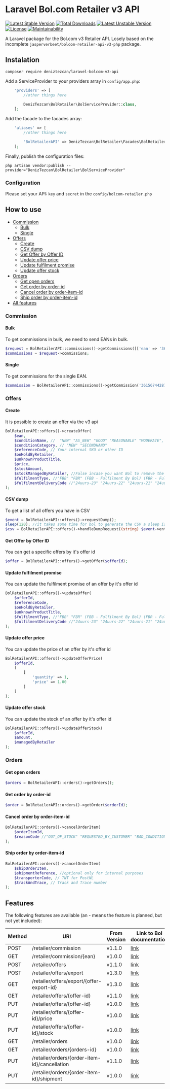 # Laravel Bol.com Retailer v3 API
[![Latest Stable Version](https://poser.pugx.org/deniztezcan/laravel-bolcom-v3-api/v/stable)](https://packagist.org/packages/deniztezcan/laravel-bolcom-v3-api) 
[![Total Downloads](https://poser.pugx.org/deniztezcan/laravel-bolcom-v3-api/downloads)](https://packagist.org/packages/deniztezcan/laravel-bolcom-v3-api) 
[![Latest Unstable Version](https://poser.pugx.org/deniztezcan/laravel-bolcom-v3-api/v/unstable)](https://packagist.org/packages/deniztezcan/laravel-bolcom-v3-api) 
[![License](https://poser.pugx.org/deniztezcan/laravel-bolcom-v3-api/license)](https://packagist.org/packages/deniztezcan/laravel-bolcom-v3-api)
[![Maintainability](https://api.codeclimate.com/v1/badges/9057b79855fcc029f989/maintainability)](https://codeclimate.com/github/deniztezcan/laravel-bolcom-v3-api/maintainability)

A Laravel package for the Bol.com v3 Retailer API. Losely based on the incomplete `jasperverbeet/bolcom-retailer-api-v3-php` package.

## Instalation
```
composer require deniztezcan/laravel-bolcom-v3-api
```

Add a ServiceProvider to your providers array in `config/app.php`:
```php
    'providers' => [
    	//other things here

    	DenizTezcan\BolRetailer\BolServiceProvider::class,
    ];
```

Add the facade to the facades array:
```php
    'aliases' => [
    	//other things here

    	'BolRetailerAPI' => DenizTezcan\BolRetailer\Facades\BolRetailerAPI::class,
    ];
```

Finally, publish the configuration files:
```
php artisan vendor:publish --provider="DenizTezcan\BolRetailer\BolServiceProvider"
```

### Configuration
Please set your API: `key` and `secret` in the `config/bolcom-retailer.php`

## How to use
* [Commission](#commission)
	* [Bulk](#bulk)
	* [Single](#single)
* [Offers](#offers)
	* [Create](#create)
	* [CSV dump](#csv-dump)
	* [Get Offer by Offer ID](#get-offer-by-offer-ID)
	* [Update offer price](#Update-offer-price)
	* [Update fulfilment promise](#Update-fulfilment-promise)
	* [Update offer stock](#Update-offer-stock)
* [Orders](#orders)
	* [Get open orders](#Get-open-orders)
	* [Get order by order-id](#Get-order-by-order-id)
	* [Cancel order by order-item-id](#Cancel-order-by-order-item-id)
	* [Ship order by order-item-id](#Ship-order-by-order-item-id)
* [All features](#features)

### Commission
#### Bulk
To get commissions in bulk, we need to send EANs in bulk.
```php
$request = BolRetailerAPI::commissions()->getCommissions([['ean' => '3615674428738'], ['ean' => '0958054542376'], ['ean' => '1863180850327']]);
$commissions = $request->commissions;
```
#### Single
To get commissions for the single EAN.
```php
$commission = BolRetailerAPI::commissions()->getCommission('3615674428738');
```

### Offers
#### Create
It is possible to create an offer via the v3 api
```php
BolRetailerAPI::offers()->createOffer(
	$ean,
	$conditionName, //  "NEW" "AS_NEW" "GOOD" "REASONABLE" "MODERATE",
	$conditionCategory, // "NEW" "SECONDHAND"
	$referenceCode, // Your internal SKU or other ID
	$onHoldByRetailer,
	$unknownProductTitle, 
	$price,
	$stockAmount,
	$stockManagedByRetailer, //False incase you want Bol to remove the stock automatically from their system based on orders
	$fulfilmentType, //"FBB" "FBR" (FBB - Fulfilment By Bol) (FBR - Fulfilment by Retailer)
	$fulfilmentDeliveryCode //"24uurs-23" "24uurs-22" "24uurs-21" "24uurs-20" "24uurs-19" "24uurs-18" "24uurs-17" "24uurs-16" "24uurs-15" "24uurs-14" "24uurs-13" "24uurs-12" "1-2d" "2-3d" "3-5d" "4-8d" "1-8d" "MijnLeverbelofte" 
);
```

#### CSV dump
To get a list of all offers you have in CSV
```php
$event = BolRetailerAPI::offers()->requestDump();
sleep(120); //it takes some time for bol to generate the CSV a sleep is needed to make sure the CSV is ready
$csv = BolRetailerAPI::offers()->handleDumpRequest((string) $event->entityId);
```

#### Get Offer by Offer ID
You can get a specific offers by it's offer id
```php
$offer = BolRetailerAPI::offers()->getOffer($offerId);
```

#### Update fulfilment promise
You can update the fulfilment promise of an offer by it's offer id
```php
BolRetailerAPI::offers()->updateOffer(
	$offerId,
	$referenceCode,
	$onHoldByRetailer,
	$unknownProductTitle,
	$fulfilmentType, //"FBB" "FBR" (FBB - Fulfilment By Bol) (FBR - Fulfilment by Retailer)
	$fulfilmentDeliveryCode //"24uurs-23" "24uurs-22" "24uurs-21" "24uurs-20" "24uurs-19" "24uurs-18" "24uurs-17" "24uurs-16" "24uurs-15" "24uurs-14" "24uurs-13" "24uurs-12" "1-2d" "2-3d" "3-5d" "4-8d" "1-8d" "MijnLeverbelofte" 
);
```

#### Update offer price
You can update the price of an offer by it's offer id
```php
BolRetailerAPI::offers()->updateOfferPrice(
	$offerId,
	[
		[
			'quantity' => 1,
			'price' => 1.00
		]
	]
);
```

#### Update offer stock
You can update the stock of an offer by it's offer id
```php
BolRetailerAPI::offers()->updateOfferStock(
	$offerId,
	$amount,
	$managedByRetailer
);
```

### Orders
####  Get open orders
```php
$orders = BolRetailerAPI::orders()->getOrders();
```

####  Get order by order-id
```php
$order = BolRetailerAPI::orders()->getOrder($orderId);
```

####  Cancel order by order-item-id
```php
BolRetailerAPI::orders()->cancelOrderItem(
	$orderItemId,
	$reasonCode //"OUT_OF_STOCK" "REQUESTED_BY_CUSTOMER" "BAD_CONDITION" "HIGHER_SHIPCOST" "INCORRECT_PRICE" "NOT_AVAIL_IN_TIME" "NO_BOL_GUARANTEE" "ORDERED_TWICE" "RETAIN_ITEM" "TECH_ISSUE" "UNFINDABLE_ITEM" "OTHER"
);
```

####  Ship order by order-item-id
```php
BolRetailerAPI::orders()->cancelOrderItem(
	$shipOrderItem,
	$shipmentReference, //optional only for internal purposes
	$transporterCode, // TNT for PostNL
	$trackAndTrace, // Track and Trace number
);
```

## Features
The following features are available (an - means the feature is planned, but not yet included):


Method | URI | From Version | Link to Bol documentation
--- | --- | --- | ---
POST | /retailer/commission | v1.1.0 | [link](https://api.bol.com/retailer/public/redoc/v5#operation/get-commissions)
GET | /retailer/commission/{ean} | v1.0.0 | [link](https://api.bol.com/retailer/public/redoc/v5#operation/get-commission)
POST | /retailer/offers | v1.1.0 | [link](https://api.bol.com/retailer/public/redoc/v5#operation/post-offer)
POST | /retailer/offers/export | v1.3.0 | [link](https://api.bol.com/retailer/public/redoc/v5#operation/post-offer-export)
GET | /retailer/offers/export/{offer-export-id} | v1.3.0 | [link](https://api.bol.com/retailer/public/redoc/v5#operation/get-offer-export)
GET | /retailer/offers/{offer-id} | v1.1.0 | [link](https://api.bol.com/retailer/public/redoc/v5#operation/get-offer)
PUT | /retailer/offers/{offer-id} | v1.0.0 | [link](https://api.bol.com/retailer/public/redoc/v5#operation/put-offer)
PUT | /retailer/offers/{offer-id}/price | v1.0.0 | [link](https://api.bol.com/retailer/public/redoc/v5#operation/update-offer-price)
PUT | /retailer/offers/{offer-id}/stock | v1.0.0 | [link](https://api.bol.com/retailer/public/redoc/v5#operation/update-offer-stock)
GET | /retailer/orders | v1.0.0 | [link](https://api.bol.com/retailer/public/redoc/v5#operation/get-orders)
GET | /retailer/orders/{orders-id} | v1.0.0 | [link](https://api.bol.com/retailer/public/redoc/v5#operation/get-order)
PUT | /retailer/orders/{order-item-id}/cancellation | v1.1.0 | [link](https://api.bol.com/retailer/public/redoc/v5#operation/cancel-order)
PUT | /retailer/orders/{order-item-id}/shipment | v1.0.0 | [link](https://api.bol.com/retailer/public/redoc/v5#operation/ship-order-item)
